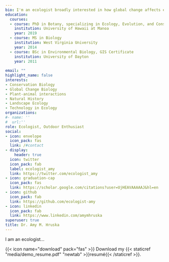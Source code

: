 ```yaml
---
bio: I'm an ecologist broadly interested in how global change affects ecosystem function and the implications for conservation.
education:
  courses:
  - course: PhD in Botany, specializing in Ecology, Evolution, and Conservation Biology
    institution: University of Hawaii at Manoa
    year: 2019
  - course: MS in Biology
    institution: West Virginia University
    year: 2014
  - course: BSc in Environmental Biology, GIS Certificate
    institution: University of Dayton
    year: 2011
   
email: ""
highlight_name: false
interests:
- Conservation Biology
- Global Change Biology
- Plant-animal interactions
- Natural History
- Landscape Ecology
- Technology in Ecology
organizations:
#- name: ''
#  url:''
role: Ecologist, Outdoor Enthusiast
social:
- icon: envelope
  icon_pack: fas
  link: /#contact
- display:
    header: true
  icon: twitter
  icon_pack: fab
  label: ecologist_amy
  link: https://twitter.com/ecologist_amy
- icon: graduation-cap
  icon_pack: fas
  link: https://scholar.google.com/citations?user=UjHEAVAAAAAJ&hl=en
- icon: github
  icon_pack: fab
  link: https://github.com/ecologist-amy
- icon: linkedin
  icon_pack: fab
  link: https://www.linkedin.com/amymhruska
superuser: true
title: Dr. Amy M. Hruska
---
```


I am an ecologist... 


{{< icon name="download" pack="fas" >}} Download my {{< staticref "media/demo_resume.pdf" "newtab" >}}resumé{{< /staticref >}}.
